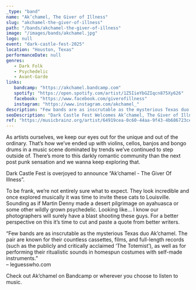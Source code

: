 ```yaml
---
_type: "band"
name: "Ak’chamel, The Giver of Illness"
slug: "akchamel-the-giver-of-illness"
path: "/bands/akchamel-the-giver-of-illness"
image: "/images/bands/akchamel.jpg"
logo: null
event: "dark-castle-fest-2025"
location: "Houston, Texas"
performanceDate: null
genres:
   - Dark Folk
   - Psychedelic
   - Avant-Garde
links:
   bandcamp: "https://akchamel.bandcamp.com"
   spotify: "https://open.spotify.com/artist/1Z5IieYbGZIqcn875Xy626"
   facebook: "https://www.facebook.com/giverofillness"
   instagram: "https://www.instagram.com/akchamel_"
description: "Few bands are as inscrutable as the mysterious Texas duo Ak’chamel. The pair are known for their countless cassettes, films, and full-length records, as well as for performing their ritualistic sounds in homespun costumes with self-made instruments."
seoDescription: "Dark Castle Fest Welcomes Ak’chamel, The Giver of Illness – A Psychedelic, Genre-Defying Musical Experience. Embracing instruments like violins, cellos, banjos, and bongos, the festival continues to champion unique, boundary-pushing sounds outside mainstream trends. Ak’chamel delivers a surreal sonic journey."
ref: "https://musicbrainz.org/artist/64919cea-0c60-44aa-9f43-4b686723ce78"
---
```


As artists ourselves, we keep our eyes out for the unique and out of the ordinary. That’s how we’ve ended up with violins, cellos, banjos and bongo drums in a music scene dominated by trends we’ve continued to step outside of. There’s more to this darkly romantic community than the next post punk sensation and we wanna keep exploring that.

Dark Castle Fest is overjoyed to announce “Ak’chamel - The Giver Of Illness”.

To be frank, we’re not entirely sure what to expect. They look incredible and once explored musically it was time to invite these cats to Louisville. Sounding as if Martin Denny made a desert pilgrimage on ayahuasca or some other wildly grown psychedelic. Looking like… I know our photographers will surely have a blast shooting these guys. For a better perspective on this it’s time to cut and paste a quote from better writers.

“Few bands are as inscrutable as the mysterious Texas duo Ak’chamel. The pair are known for their countless cassettes, films, and full-length records (such as the publicly and critically acclaimed ‘The Totemist’), as well as for performing their ritualistic sounds in homespun costumes with self-made instruments.”<br />
– leguesswho.com

Check out Ak’chamel on Bandcamp or wherever you choose to listen to music.
